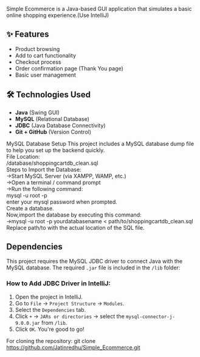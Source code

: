 Simple Ecommerce is a Java-based GUI application that simulates a basic online shopping experience.(Use IntelliJ)

## ✨ Features

- Product browsing  
- Add to cart functionality  
- Checkout process  
- Order confirmation page (Thank You page)  
- Basic user management 

## 🛠️ Technologies Used

- **Java** (Swing GUI)  
- **MySQL** (Relational Database)  
- **JDBC** (Java Database Connectivity)  
- **Git + GitHub** (Version Control)


MySQL Database Setup
This project includes a MySQL database dump file to help you set up the backend quickly.  
File Location:  
/database/shoppingcartdb_clean.sql  
Steps to Import the Database:  
->Start MySQL Server (via XAMPP, WAMP, etc.)  
->Open a terminal / command prompt  
->Run the following command:  
mysql -u root -p  
enter your mysql password when prompted.  
Create a database.  
Now,import the database by executing this command:  
->mysql -u root -p yourdatabasename < path/to/shoppingcartdb_clean.sql  
Replace path/to with the actual location of the SQL file.  
  
  
## Dependencies
This project requires the MySQL JDBC driver to connect Java with the MySQL database.
The required `.jar` file is included in the `/lib` folder:

### How to Add JDBC Driver in IntelliJ:
1. Open the project in IntelliJ.
2. Go to `File` → `Project Structure` → `Modules`.
3. Select the `Dependencies` tab.
4. Click `+` → `JARs or directories` → select the `mysql-connector-j-9.0.0.jar` from `/lib`.
5. Click `OK`.
You're good to go!


For cloning the repository:
git clone https://github.com/Jatinredhu/Simple_Ecommerce.git

